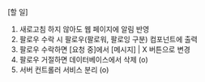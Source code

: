 [할 일]
1. 새로고침 하지 않아도 웹 페이지에 알림 반영
2. 팔로우 수락 시 팔로우(팔로워, 팔로잉 구분) 컴포넌트에 출력
3. 팔로우 수락하면 [요청 중]에서 [메시지] | X 버튼으로 변경
4. 팔로우 거절하면 데이터베이스에서 삭제 (o)
5. 서버 컨트롤러 서비스 분리 (o)